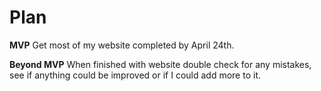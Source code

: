 # Plan

**MVP**
Get most of my website completed by April 24th.

**Beyond MVP**
When finished with website double check for any mistakes, see if anything could be improved or if I could add more to it. 